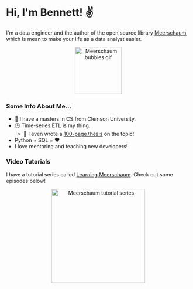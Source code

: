 # Hi, I'm Bennett! ✌️

I'm a data engineer and the author of the open source library [Meerschaum](https://github.com/bmeares/Meerschaum), which is mean to make your life as a data analyst easier.

<p align="center">
<img src="https://meerschaum.io/files/images/bubbles_32.gif" alt="Meerschaum bubbles gif" height="128px">
</p>

### Some Info About Me...

  - 🐯 I have a masters in CS from Clemson University.
  - 🕒 Time-series ETL is my thing.
    - 📜 I even wrote a [100-page thesis](https://tigerprints.clemson.edu/cgi/viewcontent.cgi?article=4709&context=all_theses) on the topic!
  - Python + SQL = ❤️
  - I love mentoring and teaching new developers!

### Video Tutorials

I have a tutorial series called [Learning Meerschaum](https://www.youtube.com/playlist?list=PLJaQLBuU44n3bNEJd1ZpvaOLh9P-m21mo). Check out some episodes below!

<p align="center">
<a href="https://www.youtube.com/embed/t9tFD4afSD4"><img src="https://meerschaum.io/files/images/thumbnails/ep4.png" alt="Meerschaum tutorial series" height="256"></a>
</p>
